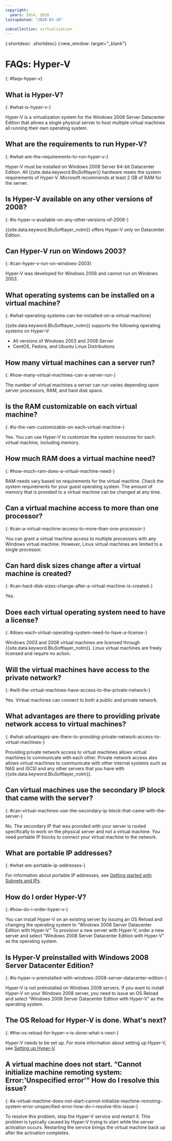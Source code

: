 ```yaml
---
copyright:
  years: 2014, 2020
lastupdated: "2020-03-18"

subcollection: virtualization
---
```

{:shortdesc: .shortdesc}
{:new_window: target="_blank"}

# FAQs: Hyper-V
{: #faqs-hyper-v}

## What is Hyper-V?
{: #what-is-hyper-v-}

Hyper-V is a virtualization system for the Windows 2008 Server Datacenter Edition that allows a single physical server to host multiple virtual machines all running their own operating system.

## What are the requirements to run Hyper-V?
{: #what-are-the-requirements-to-run-hyper-v-}

Hyper-V must be installed on Windows 2008 Server 64-bit Datacenter Edition. All {{site.data.keyword.BluSoftlayer}} hardware meets the system requirements of Hyper-V. Microsoft recommends at least 2 GB of RAM for the server.

## Is Hyper-V available on any other versions of 2008?
{: #is-hyper-v-available-on-any-other-versions-of-2008-}

{{site.data.keyword.BluSoftlayer_notm}} offers Hyper-V only on Datacenter Edition.

## Can Hyper-V run on Windows 2003?
{: #can-hyper-v-run-on-windows-2003}

Hyper-V was developed for Windows 2008 and cannot run on Windows 2003.

## What operating systems can be installed on a virtual machine?
{: #what-operating-systems-can-be-installed-on-a-virtual-machine}

{{site.data.keyword.BluSoftlayer_notm}} supports the following operating systems on Hyper-V:

* All versions of Windows 2003 and 2008 Server
* CentOS, Fedora, and Ubuntu Linux Distributions

## How many virtual machines can a server run?
{: #how-many-virtual-machines-can-a-server-run-}

The number of virtual machines a server can run varies depending upon server processors, RAM, and hard disk space.

## Is the RAM customizable on each virtual machine?
{: #is-the-ram-customizable-on-each-virtual-machine-}

Yes. You can use Hyper-V to customize the system resources for each virtual machine, including memory.

## How much RAM does a virtual machine need?
{: #how-much-ram-does-a-virtual-machine-need-}

RAM needs vary based on requirements for the virtual machine. Check the system requirements for your guest operating system. The amount of memory that is provided to a virtual machine can be changed at any time.

## Can a virtual machine access to more than one processor?
{: #can-a-virtual-machine-access-to-more-than-one-processor-}

You can grant a virtual machine access to multiple processors with any Windows virtual machine. However, Linux virtual machines are limited to a single processor.

## Can hard disk sizes change after a virtual machine is created?
{: #can-hard-disk-sizes-change-after-a-virtual-machine-is-created-}

Yes.

## Does each virtual operating system need to have a license?
{: #does-each-virtual-operating-system-need-to-have-a-license-}

Windows 2003 and 2008 virtual machines are licensed through {{site.data.keyword.BluSoftlayer_notm}}. Linux virtual machines are freely licensed and require no action.

## Will the virtual machines have access to the private network?
{: #will-the-virtual-machines-have-access-to-the-private-network-}

Yes. Virtual machines can connect to both a public and private network.

## What advantages are there to providing private network access to virtual machines?
{: #what-advantages-are-there-to-providing-private-network-access-to-virtual-machines-}

Providing private network access to virtual machines allows virtual machines to communicate with each other. Private network access also allows virtual machines to communicate with other internal systems such as NAS and iSCSI and any other servers that you have with {{site.data.keyword.BluSoftlayer_notm}}.

## Can virtual machines use the secondary IP block that came with the server?
{: #can-virtual-machines-use-the-secondary-ip-block-that-came-with-the-server-}

No. The secondary IP that was provided with your server is routed specifically to work on the physical server and not a virtual machine. You need portable IP blocks to connect your virtual machine to the network.

## What are portable IP addresses?
{: #what-are-portable-ip-addresses-}

For information about portable IP addresses, see [Getting started with Subnets and IPs](/docs/subnets?topic=subnets-getting-started).

## How do I order Hyper-V?
{: #how-do-i-order-hyper-v-}

You can install Hyper-V on an existing server by issuing an OS Reload and changing the operating system to “Windows 2008 Server Datacenter Edition with Hyper-V." To provision a new server with Hyper-V, order a new server and select “Windows 2008 Server Datacenter Edition with Hyper-V” as the operating system.

## Is Hyper-V preinstalled with Windows 2008 Server Datacenter Edition?
{: #is-hyper-v-preinstalled-with-windows-2008-server-datacenter-edition-}

Hyper-V is not preinstalled on Windows 2008 servers. If you want to install Hyper-V on your Windows 2008 server, you need to issue an OS Reload and select “Windows 2008 Server Datacenter Edition with Hyper-V” as the operating system.

## The OS Reload for Hyper-V is done. What's next?
{: #the-os-reload-for-hyper-v-is-done-what-s-next-}

Hyper-V needs to be set up. For more information about setting up Hyper-V, see [Setting up Hyper-V](/docs/virtualization?topic=virtualization-setting-up-hyper-v).

## A virtual machine does not start. “Cannot initialize machine remoting system: Error:'Unspecified error'” How do I resolve this issue?
{: #a-virtual-machine-does-not-start-cannot-initialize-machine-remoting-system-error-unspecified-error-how-do-i-resolve-this-issue-}

To resolve this problem, stop the Hyper-V service and restart it. This problem is typically caused by Hyper-V trying to start while the server activation occurs. Restarting the service brings the virtual machine back up after the activation completes.

